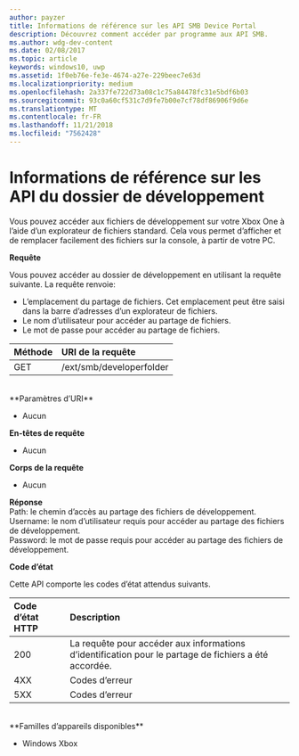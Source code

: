 ```yaml
---
author: payzer
title: Informations de référence sur les API SMB Device Portal
description: Découvrez comment accéder par programme aux API SMB.
ms.author: wdg-dev-content
ms.date: 02/08/2017
ms.topic: article
keywords: windows10, uwp
ms.assetid: 1f0eb76e-fe3e-4674-a27e-229beec7e63d
ms.localizationpriority: medium
ms.openlocfilehash: 2a337fe722d73a08c1c75a84478fc31e5bdf6b03
ms.sourcegitcommit: 93c0a60cf531c7d9fe7b00e7cf78df86906f9d6e
ms.translationtype: MT
ms.contentlocale: fr-FR
ms.lasthandoff: 11/21/2018
ms.locfileid: "7562428"
---
```

# <a name="developer-folder-api-reference"></a>Informations de référence sur les API du dossier de développement   
Vous pouvez accéder aux fichiers de développement sur votre Xbox One à l’aide d’un explorateur de fichiers standard. Cela vous permet d’afficher et de remplacer facilement des fichiers sur la console, à partir de votre PC.

**Requête**

Vous pouvez accéder au dossier de développement en utilisant la requête suivante. La requête renvoie:    
* L’emplacement du partage de fichiers. Cet emplacement peut être saisi dans la barre d’adresses d’un explorateur de fichiers.
* Le nom d’utilisateur pour accéder au partage de fichiers.
* Le mot de passe pour accéder au partage de fichiers.

Méthode      | URI de la requête
:------     | :-----
GET | /ext/smb/developerfolder
<br />
**Paramètres d’URI**

- Aucun

**En-têtes de requête**

- Aucun

**Corps de la requête**

- Aucun

**Réponse**   
Path: le chemin d’accès au partage des fichiers de développement.   
Username: le nom d’utilisateur requis pour accéder au partage des fichiers de développement.   
Password: le mot de passe requis pour accéder au partage des fichiers de développement.   

**Code d’état**

Cette API comporte les codes d’état attendus suivants.

Code d’état HTTP      | Description
:------     | :-----
200 | La requête pour accéder aux informations d’identification pour le partage de fichiers a été accordée.
4XX | Codes d’erreur
5XX | Codes d’erreur
<br />
**Familles d’appareils disponibles**

* Windows Xbox
